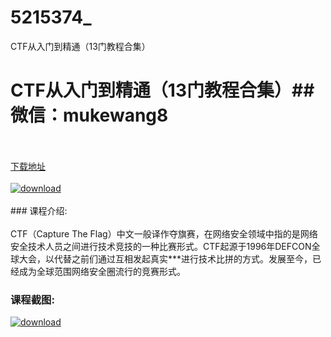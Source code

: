 # 5215374_
CTF从入门到精通（13门教程合集）
# CTF从入门到精通（13门教程合集）## 微信：mukewang8
<br/></br>[下载地址](http://www.36tz.cn/article/5215374 "下载地址")
<br/></br>[![download](http://36tz.cn/muke_img/2020_09_2-49-300x239.png "下载地址")](http://www.36tz.cn/article/5215374 "下载地址")
<br/></br>### 课程介绍:<br/></br>CTF（Capture The Flag）中文一般译作夺旗赛，在网络安全领域中指的是网络安全技术人员之间进行技术竞技的一种比赛形式。CTF起源于1996年DEFCON全球大会，以代替之前们通过互相发起真实***进行技术比拼的方式。发展至今，已经成为全球范围网络安全圈流行的竞赛形式。

### 课程截图:
[![download](http://36tz.cn/muke_img/2020_09_1-48.png "下载地址")](http://www.36tz.cn/article/5215374 "下载地址")
